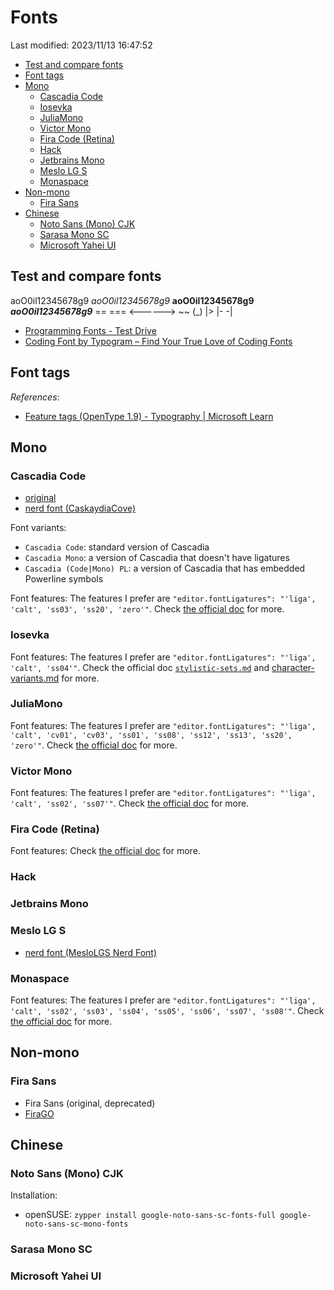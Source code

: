 # Fonts

Last modified: 2023/11/13 16:47:52

- [Test and compare fonts](#test-and-compare-fonts)
- [Font tags](#font-tags)
- [Mono](#mono)
  - [Cascadia Code](#cascadia-code)
  - [Iosevka](#iosevka)
  - [JuliaMono](#juliamono)
  - [Victor Mono](#victor-mono)
  - [Fira Code (Retina)](#fira-code-retina)
  - [Hack](#hack)
  - [Jetbrains Mono](#jetbrains-mono)
  - [Meslo LG S](#meslo-lg-s)
  - [Monaspace](#monaspace)
- [Non-mono](#non-mono)
  - [Fira Sans](#fira-sans)
- [Chinese](#chinese)
  - [Noto Sans (Mono) CJK](#noto-sans-mono-cjk)
  - [Sarasa Mono SC](#sarasa-mono-sc)
  - [Microsoft Yahei UI](#microsoft-yahei-ui)

## Test and compare fonts

   aoO0il12345678g9
  *aoO0il12345678g9*
 **aoO0il12345678g9**
***aoO0il12345678g9***
== === <------> ~~ (_) |> |- -|

- [Programming Fonts - Test Drive](https://www.programmingfonts.org/)
- [Coding Font by Typogram – Find Your True Love of Coding Fonts](https://www.codingfont.com/)

## Font tags

*References*:

- [Feature tags (OpenType 1.9) - Typography | Microsoft Learn](https://learn.microsoft.com/en-us/typography/opentype/spec/featuretags)

## Mono

### Cascadia Code

- [original](https://github.com/microsoft/cascadia-code/releases)
- [nerd font (CaskaydiaCove)](https://github.com/ryanoasis/nerd-fonts/releases)

Font variants:

- `Cascadia Code`: standard version of Cascadia
- `Cascadia Mono`: a version of Cascadia that doesn't have ligatures
- `Cascadia (Code|Mono) PL`: a version of Cascadia that has embedded Powerline symbols

Font features: The features I prefer are `"editor.fontLigatures": "'liga', 'calt', 'ss03', 'ss20', 'zero'"`. Check [the official doc](https://github.com/microsoft/cascadia-code#font-features) for more.

### Iosevka

Font features: The features I prefer are `"editor.fontLigatures": "'liga', 'calt', 'ss04'"`. Check the official doc [`stylistic-sets.md`](https://github.com/be5invis/Iosevka/blob/main/doc/stylistic-sets.md) and [character-variants.md](https://github.com/be5invis/Iosevka/blob/main/doc/character-variants.md) for more.

### JuliaMono

Font features: The features I prefer are `"editor.fontLigatures": "'liga', 'calt', 'cv01', 'cv03', 'ss01', 'ss08', 'ss12', 'ss13', 'ss20', 'zero'"`. Check [the official doc](https://juliamono.netlify.app/#stylistic_sets) for more.

### Victor Mono

Font features: The features I prefer are `"editor.fontLigatures": "'liga', 'calt', 'ss02', 'ss07'"`. Check [the official doc](https://github.com/rubjo/victor-mono#available-stylistics) for more.

### Fira Code (Retina)

Font features: Check [the official doc](https://github.com/tonsky/FiraCode/wiki/How-to-enable-stylistic-sets) for more.

### Hack

### Jetbrains Mono

### Meslo LG S

- [nerd font (MesloLGS Nerd Font)](https://github.com/ryanoasis/nerd-fonts/tree/master/patched-fonts/Meslo)

### Monaspace

Font features: The features I prefer are `"editor.fontLigatures": "'liga', 'calt', 'ss02', 'ss03', 'ss04', 'ss05', 'ss06', 'ss07', 'ss08'"`. Check [the official doc](https://github.com/githubnext/monaspace#coding-ligatures) for more.

## Non-mono

### Fira Sans

- Fira Sans (original, deprecated)
- [FiraGO](https://github.com/bBoxType/FiraGO/releases)

## Chinese

### Noto Sans (Mono) CJK

Installation:

- openSUSE: `zypper install google-noto-sans-sc-fonts-full google-noto-sans-sc-mono-fonts`

### Sarasa Mono SC

### Microsoft Yahei UI
